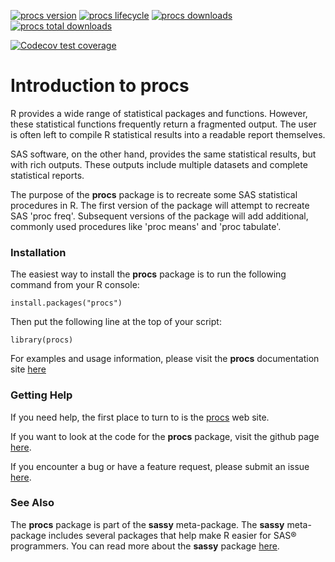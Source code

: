 <!-- badges: start -->

[![procs version](https://www.r-pkg.org/badges/version/procs)](https://cran.r-project.org/package=procs)
[![procs lifecycle](https://img.shields.io/badge/lifecycle-maturing-blue.svg)](https://cran.r-project.org/package=procs)
[![procs downloads](https://cranlogs.r-pkg.org/badges/procs)](https://cran.r-project.org/package=procs)
[![procs total downloads](https://cranlogs.r-pkg.org/badges/grand-total/procs)](https://cran.r-project.org/package=procs)
<!--[![R-CMD-check](https://github.com/dbosak01/procs/workflows/R-CMD-check/badge.svg)](https://github.com/dbosak01/procs/actions)-->
[![Codecov test coverage](https://codecov.io/gh/dbosak01/procs/branch/master/graph/badge.svg)](https://app.codecov.io/gh/dbosak01/procs?branch=master)

<!-- badges: end -->

# Introduction to **procs**
<!-- <img src='man/images/procs.png' align="left" height="138" style="margin-right:10px"/>-->

R provides a wide range of statistical packages and functions.  However,
these statistical functions frequently return a fragmented output.  The user
is often left to compile R statistical results into a readable report themselves.

SAS software, on the other hand, provides the same statistical results, 
but with rich outputs.  These outputs include multiple datasets
and complete statistical reports.  

The purpose of the **procs** package is to recreate some SAS statistical
procedures in R.  The first version of the package will attempt to recreate
SAS 'proc freq'.  Subsequent versions of the package will add additional,
commonly used procedures like 'proc means' and 'proc tabulate'.

### Installation

The easiest way to install the **procs** package is to run the following 
command from your R console:

    install.packages("procs")


Then put the following line at the top of your script:

    library(procs)
    
For examples and usage 
information, please visit the **procs** documentation site 
[here](https://procs.r-sassy.org/articles/procs.html)

### Getting Help

If you need help, the first place 
to turn to is the [procs](https://procs.r-sassy.org) web site.  

If you want to look at the code for the **procs** package, visit the
github page [here](https://github.com/dbosak01/procs).

If you encounter a bug or have a feature request, please submit an issue 
[here](https://github.com/dbosak01/procs/issues).


### See Also

The **procs** package is part of the **sassy** meta-package. 
The **sassy** meta-package includes several packages that help make R
easier for SAS® programmers.  You can read more about the **sassy** package
[here](https://sassy.r-sassy.org).
